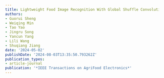 ```yaml
---
title: Lightweight Food Image Recognition With Global Shuffle Convolution
authors:
- Guorui Sheng
- Weiqing Min
- Tao Yao
- Jingru Song
- Yancun Yang
- Lili Wang
- Shuqiang Jiang
date: '2024-05-02'
publishDate: '2024-08-03T13:35:50.793262Z'
publication_types:
- article-journal
publication: '*IEEE Transactions on AgriFood Electronics*'
---
```

